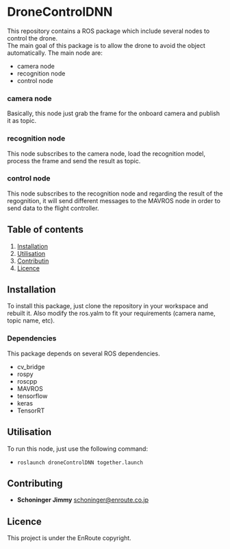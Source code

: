 # DroneControlDNN
This repository contains a ROS package which include several nodes to 
control the drone.  
The main goal of this package is to allow the drone to avoid the object 
automatically.
The main node are:
- camera node
- recognition node
- control node

### camera node
Basically, this node just grab the frame for the onboard camera and 
publish it as topic.

### recognition node
This node subscribes to the camera node, load the recognition 
model, process the frame and send the result as topic.

### control node
This node subscribes to the recognition node and regarding the result of
the regognition, it will send different messages to the MAVROS node in 
order to send data to the flight controller.

## Table of contents

1. [Installation](#installation)
2. [Utilisation](#utilisation)
3. [Contributin](#contributing)
4. [Licence](#licence)

## Installation
To install this package, just clone the repository in your workspace and
rebuilt it.
Also modify the ros.yalm to fit your requirements (camera name, topic name, etc).

### Dependencies
This package depends on several ROS dependencies.
- cv_bridge
- rospy
- roscpp
- MAVROS
- tensorflow
- keras
- TensorRT

## Utilisation
To run this node, just use the following command:  
- `roslaunch droneControlDNN together.launch`

## Contributing

* **Schoninger Jimmy** <schoninger@enroute.co.jp>

## Licence
This project is under the EnRoute copyright.
